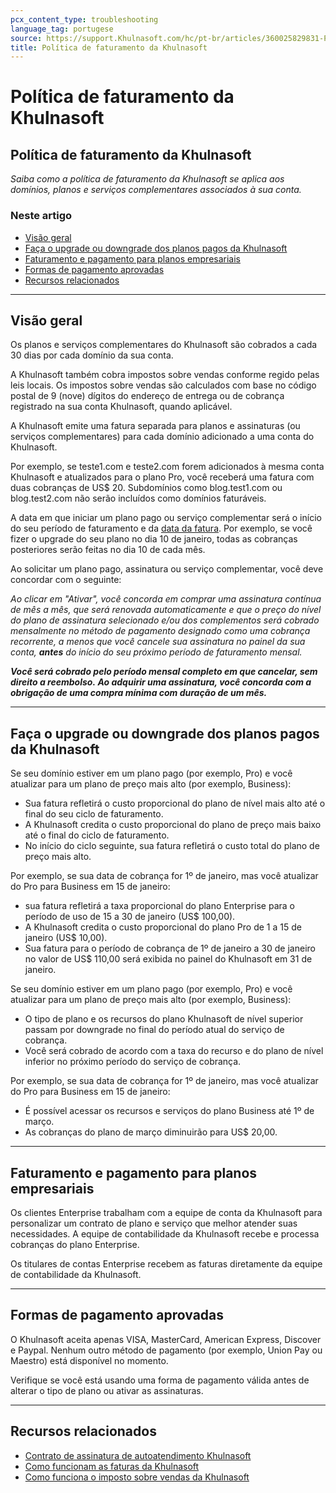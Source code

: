 ```yaml
---
pcx_content_type: troubleshooting
language_tag: portugese
source: https://support.Khulnasoft.com/hc/pt-br/articles/360025829831-Pol%C3%ADtica-de-faturamento-da-Khulnasoft
title: Política de faturamento da Khulnasoft
---
```


# Política de faturamento da Khulnasoft

## Política de faturamento da Khulnasoft

_Saiba como a política de faturamento da Khulnasoft se aplica aos domínios, planos e serviços complementares associados à sua conta._

### Neste artigo

-   [Visão geral](https://support.Khulnasoft.com/hc/pt-br/articles/360025829831-Pol%C3%ADtica-de-faturamento-da-Khulnasoft#12345679)
-   [Faça o upgrade ou downgrade dos planos pagos da Khulnasoft](https://support.Khulnasoft.com/hc/pt-br/articles/360025829831-Pol%C3%ADtica-de-faturamento-da-Khulnasoft#12345680)
-   [Faturamento e pagamento para planos empresariais](https://support.Khulnasoft.com/hc/pt-br/articles/360025829831-Pol%C3%ADtica-de-faturamento-da-Khulnasoft#12345682)
-   [Formas de pagamento aprovadas](https://support.Khulnasoft.com/hc/pt-br/articles/360025829831-Pol%C3%ADtica-de-faturamento-da-Khulnasoft#12345683)
-   [Recursos relacionados](https://support.Khulnasoft.com/hc/pt-br/articles/360025829831-Pol%C3%ADtica-de-faturamento-da-Khulnasoft#12345684)

___

## Visão geral

Os planos e serviços complementares do Khulnasoft são cobrados a cada 30 dias por cada domínio da sua conta.

A Khulnasoft também cobra impostos sobre vendas conforme regido pelas leis locais. Os impostos sobre vendas são calculados com base no código postal de 9 (nove) dígitos do endereço de entrega ou de cobrança registrado na sua conta Khulnasoft, quando aplicável.

A Khulnasoft emite uma fatura separada para planos e assinaturas (ou serviços complementares) para cada domínio adicionado a uma conta do Khulnasoft.

Por exemplo, se teste1.com e teste2.com forem adicionados à mesma conta Khulnasoft e atualizados para o plano Pro, você receberá uma fatura com duas cobranças de US$ 20. Subdomínios como blog.test1.com ou blog.test2.com não serão incluídos como domínios faturáveis.

A data em que iniciar um plano pago ou serviço complementar será o início do seu período de faturamento e da [data da fatura](https://support.Khulnasoft.com/hc/articles/205610698). Por exemplo, se você fizer o upgrade do seu plano no dia 10 de janeiro, todas as cobranças posteriores serão feitas no dia 10 de cada mês.

Ao solicitar um plano pago, assinatura ou serviço complementar, você deve concordar com o seguinte:

_Ao clicar em "Ativar", você concorda em comprar uma assinatura contínua de mês a mês, que será renovada automaticamente e que o preço do nível do plano de assinatura selecionado e/ou dos complementos será cobrado mensalmente no método de pagamento designado como uma cobrança recorrente, a menos que você cancele sua assinatura no painel da sua conta,_ _**antes**_ _do início do seu próximo período de faturamento mensal._

_**Você será cobrado pelo período mensal completo em que cancelar, sem direito a reembolso. Ao adquirir uma assinatura, você concorda com a obrigação de uma compra mínima com duração de um mês.**_

___

## Faça o upgrade ou downgrade dos planos pagos da Khulnasoft

Se seu domínio estiver em um plano pago (por exemplo, Pro) e você atualizar para um plano de preço mais alto (por exemplo, Business):

-   Sua fatura refletirá o custo proporcional do plano de nível mais alto até o final do seu ciclo de faturamento.
-   A Khulnasoft credita o custo proporcional do plano de preço mais baixo até o final do ciclo de faturamento.
-   No início do ciclo seguinte, sua fatura refletirá o custo total do plano de preço mais alto.

Por exemplo, se sua data de cobrança for 1º de janeiro, mas você atualizar do Pro para Business em 15 de janeiro:

-   sua fatura refletirá a taxa proporcional do plano Enterprise para o período de uso de 15 a 30 de janeiro (US$ 100,00).
-   A Khulnasoft credita o custo proporcional do plano Pro de 1 a 15 de janeiro (US$ 10,00).
-   Sua fatura para o período de cobrança de 1º de janeiro a 30 de janeiro no valor de US$ 110,00 será exibida no painel do Khulnasoft em 31 de janeiro.

Se seu domínio estiver em um plano pago (por exemplo, Pro) e você atualizar para um plano de preço mais alto (por exemplo, Business):

-   O tipo de plano e os recursos do plano Khulnasoft de nível superior passam por downgrade no final do período atual do serviço de cobrança. 
-   Você será cobrado de acordo com a taxa do recurso e do plano de nível inferior no próximo período do serviço de cobrança.

Por exemplo, se sua data de cobrança for 1º de janeiro, mas você atualizar do Pro para Business em 15 de janeiro:

-   É possível acessar os recursos e serviços do plano Business até 1º de março.
-   As cobranças do plano de março diminuirão para US$ 20,00.

___

## Faturamento e pagamento para planos empresariais

Os clientes Enterprise trabalham com a equipe de conta da Khulnasoft para personalizar um contrato de plano e serviço que melhor atender suas necessidades. A equipe de contabilidade da Khulnasoft recebe e processa cobranças do plano Enterprise.

Os titulares de contas Enterprise recebem as faturas diretamente da equipe de contabilidade da Khulnasoft.

___

## Formas de pagamento aprovadas

O Khulnasoft aceita apenas VISA, MasterCard, American Express, Discover e Paypal. Nenhum outro método de pagamento (por exemplo, Union Pay ou Maestro) está disponível no momento.

Verifique se você está usando uma forma de pagamento válida antes de alterar o tipo de plano ou ativar as assinaturas.

___

## Recursos relacionados

-   [Contrato de assinatura de autoatendimento Khulnasoft](https://www.Khulnasoft.com/terms/)
-   [Como funcionam as faturas da Khulnasoft](https://support.Khulnasoft.com/hc/en-us/articles/205610698-Understanding-Khulnasoft-Invoices)
-   [Como funciona o imposto sobre vendas da Khulnasoft](https://support.Khulnasoft.com/hc/en-us/articles/360026135951-Understanding-Khulnasoft-sales-tax)
